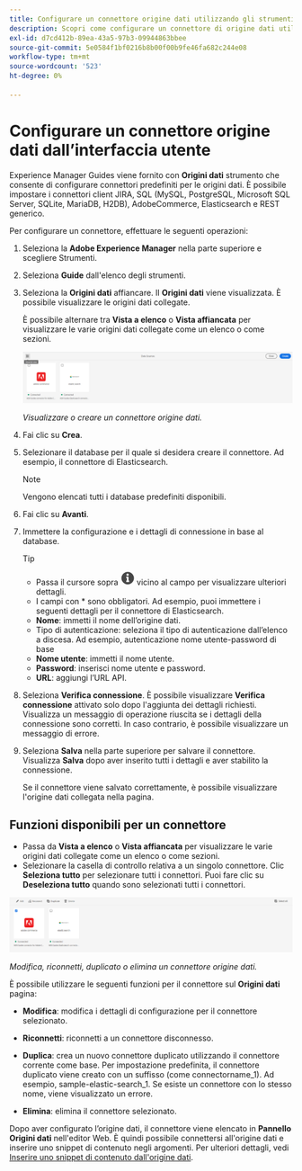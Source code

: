 ```yaml
---
title: Configurare un connettore origine dati utilizzando gli strumenti
description: Scopri come configurare un connettore di origine dati utilizzando gli strumenti.
exl-id: d7cd412b-89ea-43a5-97b3-09944863bbee
source-git-commit: 5e0584f1bf0216b8b00f00b9fe46fa682c244e08
workflow-type: tm+mt
source-wordcount: '523'
ht-degree: 0%

---
```


# Configurare un connettore origine dati dall’interfaccia utente

Experience Manager Guides viene fornito con **Origini dati** strumento che consente di configurare connettori predefiniti per le origini dati. È possibile impostare i connettori client JIRA, SQL (MySQL, PostgreSQL, Microsoft SQL Server, SQLite, MariaDB, H2DB), AdobeCommerce, Elasticsearch e REST generico.

Per configurare un connettore, effettuare le seguenti operazioni:

1. Seleziona la **Adobe Experience Manager** nella parte superiore e scegliere Strumenti.
1. Seleziona **Guide** dall&#39;elenco degli strumenti.
1. Seleziona la **Origini dati** affiancare. Il **Origini dati** viene visualizzata. È possibile visualizzare le origini dati collegate.

   È possibile alternare tra **Vista a elenco** o **Vista affiancata** per visualizzare le varie origini dati collegate come un elenco o come sezioni.

   <img src="./assets/data-sources-create-window.png" alt= "origini dati elencate nella pagina origini dati" width="800">

   *Visualizzare o creare un connettore origine dati.*
1. Fai clic su **Crea**.
1. Selezionare il database per il quale si desidera creare il connettore. Ad esempio, il connettore di Elasticsearch.
   >[!NOTE]
   >
   >Vengono elencati tutti i database predefiniti disponibili.

1. Fai clic su **Avanti**.
1. Immettere la configurazione e i dettagli di connessione in base al database.

   >[!TIP]
   >* Passa il cursore sopra <img src="./assets/info-details.svg" alt= "icona info" width="25"> vicino al campo per visualizzare ulteriori dettagli.
   > * I campi con * sono obbligatori. Ad esempio, puoi immettere i seguenti dettagli per il connettore di Elasticsearch.

   * **Nome**: immetti il nome dell’origine dati.
   * Tipo di autenticazione: seleziona il tipo di autenticazione dall’elenco a discesa. Ad esempio, autenticazione nome utente-password di base
   * **Nome utente**: immetti il nome utente.
   * **Password**: inserisci nome utente e password.
   * **URL**: aggiungi l’URL API.

1. Seleziona **Verifica connessione**. È possibile visualizzare **Verifica connessione** attivato solo dopo l&#39;aggiunta dei dettagli richiesti. Visualizza un messaggio di operazione riuscita se i dettagli della connessione sono corretti. In caso contrario, è possibile visualizzare un messaggio di errore.



1. Seleziona **Salva** nella parte superiore per salvare il connettore.     Visualizza **Salva** dopo aver inserito tutti i dettagli e aver stabilito la connessione.


   Se il connettore viene salvato correttamente, è possibile visualizzare l&#39;origine dati collegata nella pagina.

## Funzioni disponibili per un connettore

* Passa da **Vista a elenco** o **Vista affiancata**  per visualizzare le varie origini dati collegate come un elenco o come sezioni.
* Selezionare la casella di controllo relativa a un singolo connettore. Clic **Seleziona tutto** per selezionare tutti i connettori. Puoi fare clic su **Deseleziona tutto** quando sono selezionati tutti i connettori.

<img src="./assets/data-sources-features.png" alt= "funzioni delle origini dati nella pagina origini dati" width="800">

*Modifica, riconnetti, duplicato o elimina un connettore origine dati.*

È possibile utilizzare le seguenti funzioni per il connettore sul **Origini dati** pagina:

* **Modifica**: modifica i dettagli di configurazione per il connettore selezionato.

* **Riconnetti**: riconnetti a un connettore disconnesso.

* **Duplica**: crea un nuovo connettore duplicato utilizzando il connettore corrente come base. Per impostazione predefinita, il connettore duplicato viene creato con un suffisso (come connectorname_1). Ad esempio, sample-elastic-search_1.
Se esiste un connettore con lo stesso nome, viene visualizzato un errore.

* **Elimina**: elimina il connettore selezionato.


Dopo aver configurato l’origine dati, il connettore viene elencato in **Pannello Origini dati** nell&#39;editor Web. È quindi possibile connettersi all&#39;origine dati e inserire uno snippet di contenuto negli argomenti. Per ulteriori dettagli, vedi [Inserire uno snippet di contenuto dall&#39;origine dati](../user-guide/web-editor-content-snippet.md).
